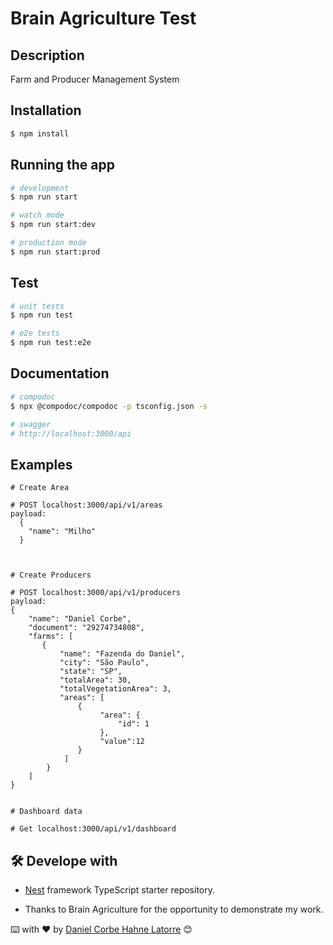 # Brain Agriculture Test

## Description

Farm and Producer Management System

## Installation

```bash
$ npm install
```

## Running the app

```bash
# development
$ npm run start

# watch mode
$ npm run start:dev

# production mode
$ npm run start:prod

```

## Test

```bash
# unit tests
$ npm run test

# e2e tests
$ npm run test:e2e

```

## Documentation
```bash
# compodoc
$ npx @compodoc/compodoc -p tsconfig.json -s

# swagger 
# http://localhost:3000/api

```

## Examples

```
# Create Area

# POST localhost:3000/api/v1/areas
payload:  
  {
    "name": "Milho"    
  }



# Create Producers

# POST localhost:3000/api/v1/producers
payload:
{
    "name": "Daniel Corbe",
    "document": "29274734808",
    "farms": [
       { 
           "name": "Fazenda do Daniel",
           "city": "São Paulo",
           "state": "SP",
           "totalArea": 30,
           "totalVegetationArea": 3,
           "areas": [
               {  
                    "area": {
                        "id": 1
                    },
                    "value":12
               }
            ]
        }
    ]
}


# Dashboard data

# Get localhost:3000/api/v1/dashboard

```

## 🛠️ Develope with

* [Nest](https://github.com/nestjs/nest) framework TypeScript starter repository.

* Thanks to Brain Agriculture for the opportunity to demonstrate my work.

⌨️ with ❤️ by [Daniel Corbe Hahne Latorre](https://github.com/corbe) 😊


